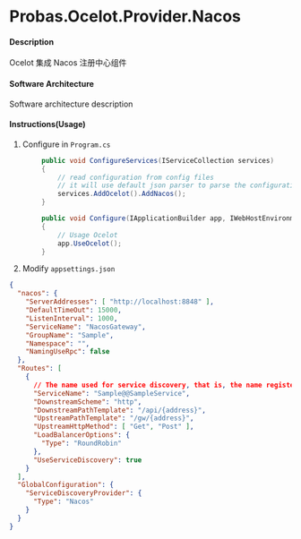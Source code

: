 # Probas.Ocelot.Provider.Nacos

#### Description
Ocelot 集成 Nacos 注册中心组件

#### Software Architecture
Software architecture description

#### Instructions(Usage)

1.  Configure in `Program.cs`
```cs
        public void ConfigureServices(IServiceCollection services)
        {
            // read configuration from config files
            // it will use default json parser to parse the configuration store in nacos server.
            services.AddOcelot().AddNacos();
        }

        public void Configure(IApplicationBuilder app, IWebHostEnvironment env)
        {
            // Usage Ocelot
            app.UseOcelot();
        }
```

2.  Modify `appsettings.json`
```json
{
  "nacos": {
    "ServerAddresses": [ "http://localhost:8848" ],
    "DefaultTimeOut": 15000,
    "ListenInterval": 1000,
    "ServiceName": "NacosGateway",
    "GroupName": "Sample",
    "Namespace": "",
    "NamingUseRpc": false
  }, 
  "Routes": [
    {
      // The name used for service discovery, that is, the name registered on Nacos. format：GroupName@@ServiceName(The default GroupName is the service name)
      "ServiceName": "Sample@@SampleService",
      "DownstreamScheme": "http",
      "DownstreamPathTemplate": "/api/{address}",
      "UpstreamPathTemplate": "/gw/{address}",
      "UpstreamHttpMethod": [ "Get", "Post" ],
      "LoadBalancerOptions": {
        "Type": "RoundRobin"   
      },
      "UseServiceDiscovery": true
    }
  ],
  "GlobalConfiguration": {
    "ServiceDiscoveryProvider": {
      "Type": "Nacos"
    }
  }
}
```




